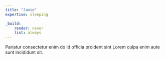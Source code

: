 ```yaml
---
title: "Jamie"
expertise: sleeping

_build:
    render: never
    list: always
---
```


<!-- credit: https://www.pexels.com/photo/photo-of-tabby-cat-3777622/ -->

Pariatur consectetur enim do id officia proident sint Lorem culpa enim aute sunt incididunt sit.

